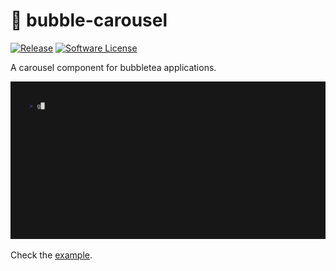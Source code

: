 # 🎠 bubble-carousel

[![Release](https://img.shields.io/github/v/release/xaviergodart/bubble-carousel)](https://github.com/xaviergodart/bubble-carousel/releases/latest)
[![Software License](https://img.shields.io/github/license/xaviergodart/bubble-carousel)](LICENSE.md)

A carousel component for bubbletea applications.

![carousel gif](carousel.gif)

Check the [example](examples/main.go).